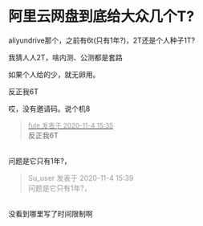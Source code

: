 # 阿里云网盘到底给大众几个T?


aliyundrive那个，之前有6t(只有1年?)，2T还是个人种子1T?

我猜人人2T，啥内测、公测都是套路<img id="aimg_JSX53" onclick="zoom(this, this.src, 0, 0, 0)" class="zoom" src="https://cdn.jsdelivr.net/gh/hishis/forum-master/public/images/patch.gif" onmouseover="img_onmouseoverfunc(this)" onload="thumbImg(this)" border="0" alt="" />

如果个人给的少，就无卵用。<img id="aimg_BOhWJ" onclick="zoom(this, this.src, 0, 0, 0)" class="zoom" src="https://cdn.jsdelivr.net/gh/hishis/forum-master/public/images/patch.gif" onmouseover="img_onmouseoverfunc(this)" onload="thumbImg(this)" border="0" alt="" />

反正我6T

哎，没有邀请码。说个机8

<div class="quote"><blockquote><font size="2"><a href="https://www.hostloc.com/forum.php?mod=redirect&amp;goto=findpost&amp;pid=9402018&amp;ptid=762369" target="_blank"><font color="#999999">fule 发表于 2020-11-4 15:35</font></a></font><br />
反正我6T</blockquote></div><br />
问题是它只有1年?，

<div class="quote"><blockquote><font color="#999999">Su_user 发表于 2020-11-4 15:39</font><br />
<font color="#999999">问题是它只有1年?，</font></blockquote></div><br />
没看到哪里写了时间限制啊
